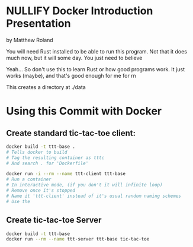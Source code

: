 # NULLIFY Docker Introduction Presentation
by Matthew Roland

You will need Rust installed to be able to run this program. Not that it does much now, but it will some day. You just need to believe

Yeah... So don't use this to learn Rust or how good programs work. It just works (maybe), and that's good enough for me for rn

This creates a directory at ./data

# Using this Commit with Docker
## Create standard tic-tac-toe client:
```bash
docker build -t ttt-base .
# Tells docker to build
# Tag the resulting container as tttc
# And search . for 'Dockerfile'

docker run -i --rm --name ttt-client ttt-base
# Run a container
# In interactive mode, (if you don't it will infinite loop)
# Remove once it's stopped
# Name it 'ttt-client' instead of it's usual random naming schemes
# Use the 
```

## Create tic-tac-toe Server
```bash
docker build -t ttt-base
docker run --rm --name ttt-server ttt-base tic-tac-toe 
```
